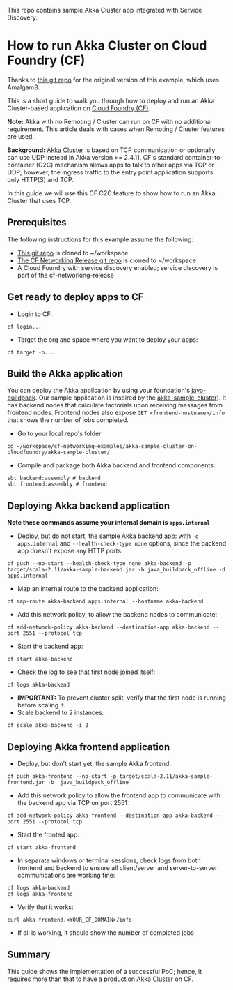 This repo contains sample Akka Cluster app integrated with Service Discovery.

# How to run Akka Cluster on Cloud Foundry (CF)

Thanks to [this git repo](https://github.com/gtantachuco-pivotal/akka-sample-cluster-on-cloudfoundry) for the original version of this example, which uses Amalgam8.

This is a short guide to walk you through how to deploy and run an Akka Cluster-based application on [Cloud Foundry (CF)](https://cloudfoundry.org).

**Note:** Akka with no Remoting / Cluster can run on CF with no additional requirement. This article deals with cases when Remoting / Cluster features are used.

**Background:** [Akka Cluster](http://doc.akka.io/docs/akka/snapshot/scala/cluster-usage.html) is based on TCP communication or optionally can use UDP instead in Akka version >= 2.4.11.
CF's standard container-to-container (C2C) mechanism allows apps to talk to other apps via TCP or UDP; however, the ingress traffic to the entry point application supports only HTTP(S) and TCP.

In this guide we will use this CF C2C feature to show how to run an Akka Cluster that uses TCP.

## Prerequisites

The following instructions for this example assume the following:
- [This git repo](https://github.com/cloudfoundry/cf-networking-examples) is cloned to ~/workspace
- [The CF Networking Release git repo](https://github.com/cloudfoundry/cf-networking-release) is cloned to ~/workspace
- A Cloud Foundry with service discovery enabled; service discovery is part of the cf-networking-release

## Get ready to deploy apps to CF

- Login to CF:
```
cf login...
```
- Target the org and space where you want to deploy your apps:
```
cf target -o...
```

## Build the Akka application

You can deploy the Akka application by using your foundation's [java-buildpack](https://github.com/cloudfoundry/java-buildpack.git). Our sample application is inspired by the [akka-sample-cluster](https://github.com/akka/akka/tree/master/akka-samples/akka-sample-cluster-scala)).
It has backend nodes that calculate factorials upon receiving messages from frontend nodes. Frontend nodes also expose `GET <frontend-hostname>/info` that shows the number of jobs completed.

- Go to your local repo's folder
```
cd ~/workspace/cf-networking-examples/akka-sample-cluster-on-cloudfoundry/akka-sample-cluster/
```
- Compile and package both Akka backend and frontend components:
```
sbt backend:assembly # backend
sbt frontend:assembly # frontend
```

## Deploying Akka backend application

 **Note these commands assume your internal domain is `apps.internal`**

- Deploy, but do not start, the sample Akka backend app: with `-d apps.internal` and `--health-check-type none` options, since the backend app doesn't expose any HTTP ports:
```
cf push --no-start --health-check-type none akka-backend -p target/scala-2.11/akka-sample-backend.jar -b java_buildpack_offline -d apps.internal
```
- Map an internal route to the backend application:
```
cf map-route akka-backend apps.internal --hostname akka-backend
```
- Add this network policy, to allow the backend nodes to communicate:
```
cf add-network-policy akka-backend --destination-app akka-backend --port 2551 --protocol tcp
```
- Start the backend app:
```
cf start akka-backend
```
- Check the log to see that first node joined itself:
```
cf logs akka-backend
```
- **IMPORTANT:** To prevent cluster split, verify that the first node is running before scaling it.
- Scale backend to 2 instances:
```
cf scale akka-backend -i 2
```

## Deploying Akka frontend application

- Deploy, but don't start yet, the sample Akka frontend:
```
cf push akka-frontend --no-start -p target/scala-2.11/akka-sample-frontend.jar -b  java_buildpack_offline
```
- Add this network policy to allow the frontend app to communicate with the backend app via TCP on port 2551:
```
cf add-network-policy akka-frontend --destination-app akka-backend --port 2551 --protocol tcp
```
- Start the fronted app:
```
cf start akka-frontend
```
- In separate windows or terminal sessions, check logs from both frontend and backend to ensure all client/server and server-to-server communications are working fine:
```
cf logs akka-backend
cf logs akka-frontend
```
- Verify that it works:
```
curl akka-frontend.<YOUR_CF_DOMAIN>/info
```
- If all is working, it should show the number of completed jobs

## Summary

This guide shows the implementation of a successful PoC; hence, it requires more than that to have a production Akka Cluster on CF.
